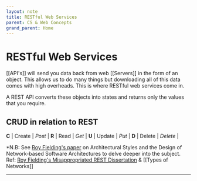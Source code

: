 ```yaml
---
layout: note
title: RESTful Web Services
parent: CS & Web Concepts
grand_parent: Home
---
```


# RESTful Web Services

[[API's]] will send you data back from web [[Servers]] in the form of an object. This allows us to do many things but downloading all of this data comes with high overheads. This is where RESTful web services come in.

A REST API converts these objects into states and returns only the values that you require.

## CRUD in relation to REST

**C** | Create | _Post_ |
**R** | Read | _Get_ |
**U** | Update | _Put_ |
**D** | Delete | _Delete_ |

\*N.B: See [Roy Fielding's paper](https://www.ics.uci.edu/~fielding/pubs/dissertation/fielding_dissertation_2up.pdf) on Architectural Styles and the Design of Network-based Software Architectures to delve deeper into the subject.
Ref: [Roy Fielding's Misappropriated REST Dissertation](https://twobithistory.org/2020/06/28/rest.html) & [[Types of Networks]]

---
